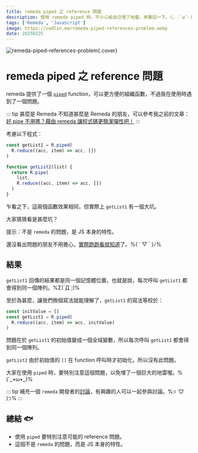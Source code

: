 ```yaml
---
title: remeda piped 之 reference 問題
description: 使用 remeda piped 時，不小心給自己埋了地雷，來筆記一下。(。-`ω´-)
tags: ['Remeda', 'JavaScript']
image: https://codlin.me/remeda-piped-references-problem.webp
date: 20250225
---
```


![remeda-piped-references-problem](/remeda-piped-references-problem.webp){.cover}

# remeda piped 之 reference 問題

remeda 提供了一個 [`piped`](https://remedajs.com/docs/#piped) function，可以更方便的組織函數，不過我在使用時遇到了一個問題。

::: tip 甚麼是 Remeda
不知道甚麼是 Remeda 的朋友，可以參考我之前的文章：[好 pipe 不用嗎？藉由 remeda 讓程式碼更簡潔彈性吧！](https://codlin.me/blog-program/remeda-pipe)
:::

考慮以下程式：

```ts
const getList1 = R.piped(
  R.reduce((acc, item) => acc, [])
)

function getList2(list) {
  return R.pipe(
    list,
    R.reduce((acc, item) => acc, [])
  )
}
```

乍看之下，這兩個函數效果相同，但實際上 `getList1` 有一個大坑。

大家猜猜看是甚麼坑？

提示：不是 `remeda` 的問題，是 JS 本身的特性。

還沒看出問題的朋友不用擔心，[實際跑跑看就知道](https://stackblitz.com/edit/piped-reference-issue?file=index.js)了。%( ´ ▽ ` )ﾉ%

## 結果

`getList1` 回傳的結果都是同一個記憶體位置，也就是說，每次呼叫 `getList1` 都會得到同一個陣列。%Σ(ˊДˋ;)%

至於為甚麼，讓我們換個寫法就能理解了，`getList1` 的寫法等校於：

```ts
const initValue = []
const getList1 = R.piped(
  R.reduce((acc, item) => acc, initValue)
)
```

問題在於 `getList1` 的初始值變成一個全域變數，所以每次呼叫 `getList1` 都會得到同一個陣列。

`getList2` 由於初始值的 `[]` 在 function 呼叫時才初始化，所以沒有此問題。

大家在使用 `piped` 時，要特別注意這個問題，以免埋了一個巨大的地雷喔。%(´,,•ω•,,)%

::: tip
補充一個 `remeda` 開發者的[討論](https://github.com/remeda/remeda/issues/1030)，有興趣的人可以一起參與討論。%੭ ˙ᗜ˙ )੭%
:::

## 總結 🐟

- 使用 `piped` 要特別注意可能的 reference 問題。
- 這個不是 `remeda` 的問題，而是 JS 本身的特性。
